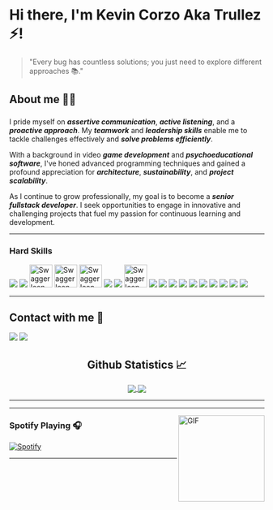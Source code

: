 # Hi there, I'm Kevin Corzo Aka Trullez ⚡!
> "Every bug has countless solutions; you just need to explore different approaches 📚."

## About me 👨‍💻

### 

I pride myself on **_assertive communication_**, **_active listening_**, and a **_proactive approach_**. My **_teamwork_** and **_leadership skills_** enable me to tackle challenges effectively and **_solve problems efficiently_**.

With a background in video **_game development_** and **_psychoeducational software_**, I've honed advanced programming techniques and gained a profound appreciation for **_architecture_**, **_sustainability_**, and **_project scalability_**.

As I continue to grow professionally, my goal is to become a **_senior fullstack developer_**. I seek opportunities to engage in innovative and challenging projects that fuel my passion for continuous learning and development.

***

### Hard Skills
![](https://img.icons8.com/?size=45&id=13679&format=png)
![](https://img.icons8.com/?size=45&id=90519&format=png)
<img src="https://github.com/Trullez-44/Trullez-44/assets/136148374/980c7ec4-e4f8-48fc-b38b-dc89075e6b4a" alt="Swagger Icon" width="45" height="45">
<img src="https://github.com/Trullez-44/Trullez-44/assets/136148374/f5c4a251-07c5-41d1-9db6-94c52d7088d3" alt="Swagger Icon" width="45" height="45">
<img src="https://github.com/Trullez-44/Trullez-44/assets/136148374/960c20d1-252b-4d7a-9f91-ef3f73947af6" alt="Swagger Icon" width="45" height="45">
![](https://img.icons8.com/?size=45&id=38561&format=png)
![](https://img.icons8.com/?size=45&id=UFXRpPFebwa2&format=png)
<img src="https://github.com/Trullez-44/Trullez-44/assets/136148374/2d32ad86-d2d8-4c08-88af-9552161d40b9" alt="Swagger Icon" width="45" height="45">
![](https://img.icons8.com/?size=45&id=39848&format=png&color=FFFFFF)
![](https://img.icons8.com/?size=45&id=20906&format=png)
![](https://img.icons8.com/?size=45&id=13441&format=png)
![](https://img.icons8.com/?size=45&id=108784&format=png)
![](https://img.icons8.com/?size=45&id=20909&format=png)
![](https://img.icons8.com/?size=45&id=7gdY5qNXaKC0&format=png)
![](https://img.icons8.com/?size=45&id=61466&format=png)
![](https://img.icons8.com/?size=45&id=ezj3zaVtImPg&format=png)
![](https://img.icons8.com/?size=45&id=0OQR1FYCuA9f&format=png)
![](https://img.icons8.com/?size=45&id=4djt356tq8UO&format=png)

***

## Contact with me 📝
[![](https://img.icons8.com/?size=45&id=13930&format=png)](https://www.linkedin.com/in/kevin-andr%C3%A9s-corzo-garc%C3%ADa-8a3a31266/) 
[![](https://img.icons8.com/?size=40&id=P7UIlhbpWzZm&format=png)](mailto:corzogarcia44@gmail.com)


  <h2 align="center"> Github Statistics 📈 </h2>
  
  <div align="center"> 
     <a href="">
      <img align="center" src="https://github-readme-stats-sigma-five.vercel.app/api?username=Trullez-44&show_icons=true&include_all_commits=true&count_private=true&theme=react&line_height=40" />
    </a>
    <a href="">
      <img align="center" src="https://github-readme-stats.vercel.app/api/top-langs/?username=Trullez-44&theme=react&line_height=40&hide=css"/>
    </a>
    </div
  
<br/>

***

---

<img align="right" alt="GIF" height="170px" src="https://media.giphy.com/media/J5B1Y8QZnzXXbLQIBu/giphy.gif" />

### Spotify Playing 🎧

[![Spotify](https://novatorem.bgstatic.vercel.app/api/spotify)](https://open.spotify.com/user/11153360645)

---
